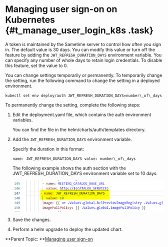# Managing user sign-on on Kubernetes {#t_manage_user_login_k8s .task}

A token is maintained by the Sametime server to control how often you sign in. The default value is 30 days. You can modify this value or turn off the feature by adding the `JWT_REFRESH_DURATION_DAYS` environment variable. You can specify any number of whole days to retain login credentials. To disable this feature, set the value to 0.

You can change settings temporarily or permanently. To temporarily change the setting, run the following command to change the setting in a deployed environment.

``` {#codeblock_h4q_nmn_cxb}
kubectl set env deploy/auth JWT_REFRESH_DURATION_DAYS=number\_of\_days
```

To permanently change the setting, complete the following steps:

1.  Edit the deployment.yaml file, which contains the auth environment variables.

    You can find the file in the helm/charts/auth/templates directory.

2.  Add the `JWT_REFRESH_DURATION_DAYS` environment variable.

    Specify the duration in this format:

    ``` {#codeblock_j4q_nmn_cxb}
    name: JWT_REFRESH_DURATION_DAYS value: number\_of\_days
    
    ```

    The following example shows the auth section with the JWT\_REFRESH\_DURATION\_DAYS environment variable set to 10 days.

    ![Sample yaml file with JWT_REFRESH_DURATION_DAYS variable with value of 10](Images/sample_kubernetesyaml_refresh.jpg)

3.  Save the changes.

4.  Perform a helm upgrade to deploy the updated chart.


**Parent Topic: **[Managing user sign-on](control_validity_length.md)

